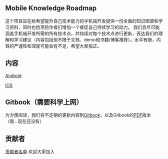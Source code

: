 ## Mobile Knowledge Roadmap
这个项目旨在给希望提升自己技术能力的手机端开发提供一份全面的知识图谱和学习资料，同时也给项目作者们增加一个督促自己持续学习的动力。
我们会尽可能涵盖手机端开发所需的所有技术点，并持续对每个技术点进行更新，表达我们的理解和学习建议（内容包括但不限于文档、demo和书籍/博客推荐）。水平有限，内容的严谨性和深度可能会有不足，希望大家指正。

## 内容
[Android](Android/Overview.md)

[IOS](IOS/Overview.md)

## Gitbook（需要科学上网）
为方便阅读，我们将不定期的更新内容到[Gitbook](https://beacon-1.gitbook.io/mobile-knowledge-roadmap/)，以及Gitbook的[PDF]()版本（嗯...现在还没有）

## 贡献者
[贡献者名单](https://github.com/BeaconForUs/Mobile-Knowledge-Roadmap/wiki/贡献者名单) 欢迎大家加入
